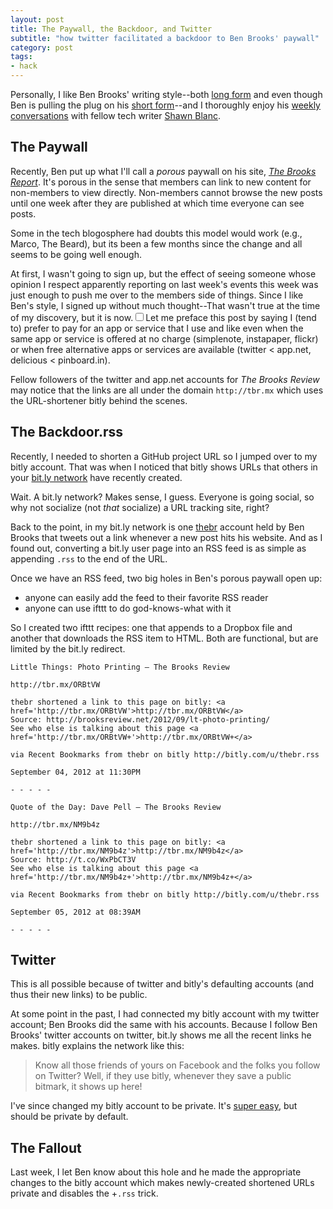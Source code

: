 ```yaml
---
layout: post
title: The Paywall, the Backdoor, and Twitter
subtitle: "how twitter facilitated a backdoor to Ben Brooks' paywall"
category: post
tags:
- hack
---
```


Personally, I like Ben Brooks' writing style--both [long form](http://brooksreview.net/)  and even though Ben is pulling the plug on his [short form](http://twitter.com/benjaminbrooks/)--and I thoroughly enjoy his [weekly conversations](http://thebbpodcast.com/) with fellow tech writer [Shawn Blanc](http://shawnblanc.net/).

<!--more-->

## The Paywall ##

Recently, Ben put up what I'll call a *porous* paywall on his site, [*The Brooks Report*](http://brooksreview.net). It's porous in the sense that members can link to new content for non-members to view directly. Non-members cannot browse the new posts until one week after they are published at which time everyone can see posts.

Some in the tech blogosphere had doubts this model would work (e.g., Marco, The Beard), but its been a few months since the change and all seems to be going well enough.

At first, I wasn't going to sign up, but the effect of seeing someone whose opinion I respect apparently reporting on last week's events this week was just enough to push me over to the members side of things. Since I like Ben's style, I signed up without much thought--That wasn't true at the time of my discovery, but it is now.<label for="mn1" class="margin-toggle sidenote-number"></label><input type="checkbox" id="mn1" class="margin-toggle"/><span class="sidenote">Let me preface this post by saying I (tend to) prefer to pay for an app or service that I use and like even when the same app or service is offered at no charge (simplenote, instapaper, flickr) or when free alternative apps or services are available (twitter &lt; app.net, delicious &lt; pinboard.in).</span>

Fellow followers of the twitter and app.net accounts for *The Brooks Review* may notice that the links are all under the domain `http://tbr.mx` which uses the URL-shortener bitly behind the scenes.

## The Backdoor.rss ##

Recently, I needed to shorten a GitHub project URL so I jumped over to my bitly account. That was when I noticed that bitly shows URLs that others in your [bit.ly network](https://bitly.com/a/network) have recently created.

Wait. A bit.ly network? Makes sense, I guess. Everyone is going social, so why not socialize (not *that* socialize) a URL tracking site, right?

Back to the point, in my bit.ly network is one [thebr](http://bitly.com/u/thebr) account held by Ben Brooks that tweets out a link whenever a new post hits his website. And as I found out, converting a bit.ly user page into an RSS feed is as simple as appending `.rss` to the end of the URL.

Once we have an RSS feed, two big holes in Ben's porous paywall open up:

- anyone can easily add the feed to their favorite RSS reader
- anyone can use ifttt to do god-knows-what with it

So I created two ifttt recipes: one that appends to a Dropbox file and another that downloads the RSS item to HTML. Both are functional, but are limited by the bit.ly redirect.

```
Little Things: Photo Printing — The Brooks Review

http://tbr.mx/ORBtVW

thebr shortened a link to this page on bitly: <a href='http://tbr.mx/ORBtVW'>http://tbr.mx/ORBtVW</a>
Source: http://brooksreview.net/2012/09/lt-photo-printing/
See who else is talking about this page <a href='http://tbr.mx/ORBtVW+'>http://tbr.mx/ORBtVW+</a>

via Recent Bookmarks from thebr on bitly http://bitly.com/u/thebr.rss

September 04, 2012 at 11:30PM

- - - - -

Quote of the Day: Dave Pell — The Brooks Review

http://tbr.mx/NM9b4z

thebr shortened a link to this page on bitly: <a href='http://tbr.mx/NM9b4z'>http://tbr.mx/NM9b4z</a>
Source: http://t.co/WxPbCT3V
See who else is talking about this page <a href='http://tbr.mx/NM9b4z+'>http://tbr.mx/NM9b4z+</a>

via Recent Bookmarks from thebr on bitly http://bitly.com/u/thebr.rss

September 05, 2012 at 08:39AM

- - - - -
```

## Twitter ##

This is all possible because of twitter and bitly's defaulting accounts (and thus their new links) to be public.

At some point in the past, I had connected my bitly account with my twitter account; Ben Brooks did the same with his accounts. Because I follow Ben Brooks' twitter accounts on twitter, bit.ly shows me all the recent links he makes. bitly explains the network like this:

> Know all those friends of yours on Facebook and the folks you follow on Twitter? Well, if they use bitly, whenever they save a public bitmark, it shows up here!

I've since changed my bitly account to be private. It's [super easy](http://bitly.com/a/settings/saving), but should be private by default.

## The Fallout ##

Last week, I let Ben know about this hole and he made the appropriate changes to the bitly account which makes newly-created shortened URLs private and disables the +`.rss` trick.
